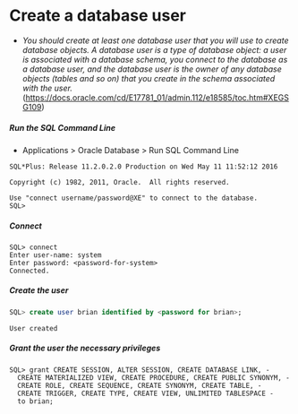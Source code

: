 # Create a database user
* *You should create at least one database user that you will use to create database objects. A database user is a type of database object: a user is associated with a database schema, you connect to the database as a database user, and the database user is the owner of any database objects (tables and so on) that you create in the schema associated with the user.* (https://docs.oracle.com/cd/E17781_01/admin.112/e18585/toc.htm#XEGSG109)

##### Run the SQL Command Line
* Applications > Oracle Database > Run SQL Command Line

```
SQL*Plus: Release 11.2.0.2.0 Production on Wed May 11 11:52:12 2016

Copyright (c) 1982, 2011, Oracle.  All rights reserved.

Use "connect username/password@XE" to connect to the database.
SQL> 
```

##### Connect
```
SQL> connect
Enter user-name: system
Enter password: <password-for-system>
Connected.
```

##### Create the user
```sql
SQL> create user brian identified by <password for brian>;
```
```
User created
```

##### Grant the user the necessary privileges
```
SQL> grant CREATE SESSION, ALTER SESSION, CREATE DATABASE LINK, -
  CREATE MATERIALIZED VIEW, CREATE PROCEDURE, CREATE PUBLIC SYNONYM, -
  CREATE ROLE, CREATE SEQUENCE, CREATE SYNONYM, CREATE TABLE, - 
  CREATE TRIGGER, CREATE TYPE, CREATE VIEW, UNLIMITED TABLESPACE -
  to brian;
```

